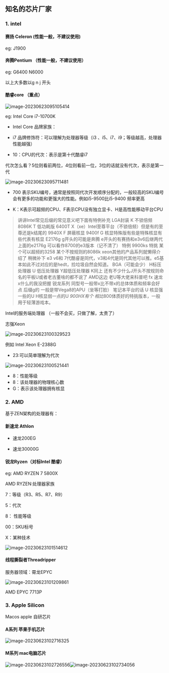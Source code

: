 

## 知名的芯片厂家

### 1. intel





#### 赛扬 Celeron (性能一般，不建议使用)

eg: J1900



#### 奔腾Pentium （性能一般，不建议使用）

eg: G6400 N6000

以上大多数以g n j 开头

#### 酷睿core （重点）

![image-20230623095105414](https://2290653824-github-io.oss-cn-hangzhou.aliyuncs.com/image-20230623095105414.png)

eg: Intel Core i7-10700K

- Intel Core 品牌家族：

- i7 品牌修饰符：可以理解为处理器等级（i3 、i5、i7、i9；等级越高，处理器性能越强）

- 10：CPU的代次：表示是第十代酷睿i7

代次怎么看？5位则看前两位，4位则看前一位，3位的话就没有代次，表示是第一代

![image-20230623095711481](https://2290653824-github-io.oss-cn-hangzhou.aliyuncs.com/image-20230623095711481.png)

- 700 表示SKU编号，通常是按照同代次开发顺序分配的，一般较高的SKU编号会有更多的功能和更强大的性能。例如i5-9500比i5-9400 频率更高

- K：K表示可超频的CPU、F表示CPU没有独立显卡、H是高性能移动平台CPU

>讲讲Intel常见后缀的常见意义吧下面有特例补充
>LGA封装
>K 不锁倍频 8086K
>T 低功耗版 6400T
>X（xe）Intel至尊平台（不锁倍频）但是有的至尊还是k结尾的
>9940X
>F 屏蔽核显 9400f
>G 核显特殊版有些是特殊核显有些代表有核显 E2176g
>g开头的可能是奔腾
>e开头的有赛扬和e3v6后继两代
>上面的e2176g 可以看作8700的e3版本（记不清了）
>特例
>9900ks 特挑 
>某个可以超频的3258
>某个不按规则的8086k
>xeon其他的产品系列就懒得介绍了
>稍微补下 e3 v6和 7代酷睿是同代，v3和4代是同代其他可以推。e5基本如此不过对应的是hedt，捡垃圾自然会知道。
>BGA（可能会少）
>H标压处理器 
>U 低压处理器
>Y超低压处理器
>K同上
>还有不少什么J开头不按规则命名的平板U或者老古董啥的都不说了
>AMD这边
>老U等大佬来科普吧 fx 速龙x什么的我没把握
>锐龙系列
> 同型号一般带x比不带x的总体体质和频率会好点
>后缀g的 一般是带Vega8的APU（坐等打脸）
>笔记本平台的话
>U 核显强一些的U
>H核显弱一点的U
>*900HX有个 相比*800体质好的特挑版本，一般用于轻薄游戏本。



Intel的服务端处理器 （一般不会买，只做了解，太贵了）

志强Xeon

![image-20230623100329523](https://2290653824-github-io.oss-cn-hangzhou.aliyuncs.com/image-20230623100329523.png)

例如 Intel Xeon E-2388G

- 23:可以简单理解为代次

![image-20230623100521441](https://2290653824-github-io.oss-cn-hangzhou.aliyuncs.com/image-20230623100521441.png)

- 8：性能等级
- 8：该处理器的物理核心数
- G：表示该处理器拥有核显



### 2. AMD

基于ZEN架构的处理器有：

####  新速龙 Athlon

- 速龙200EG

- 速龙30000G



#### 锐龙Ryzen（对标Intel 酷睿）

eg: AMD RYZEN 7 5800X

AMD RYZEN:处理器家族

7：等级（R3、R5、R7、R9）

5：代次

8： 性能等级

00：SKU标号

X：某种技术

![image-20230623101514612](https://2290653824-github-io.oss-cn-hangzhou.aliyuncs.com/image-20230623101514612.png)

#### 线程撕裂者Threadripper

服务器领域：霄龙EPYC

![image-20230623101209861](https://2290653824-github-io.oss-cn-hangzhou.aliyuncs.com/image-20230623101209861.png)

AMD EPYC 7713P



### 3. Apple Silicon

Macos apple 自研芯片

#### A系列 苹果手机芯片

![image-20230623102716325](https://2290653824-github-io.oss-cn-hangzhou.aliyuncs.com/image-20230623102716325.png)

#### M系列 mac电脑芯片

![image-20230623102726556](https://2290653824-github-io.oss-cn-hangzhou.aliyuncs.com/image-20230623102726556.png)![image-20230623102734056](https://2290653824-github-io.oss-cn-hangzhou.aliyuncs.com/image-20230623102734056.png)